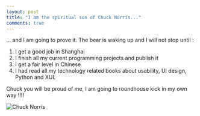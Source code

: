 ```yaml
---
layout: post
title: "I am the spiritual son of Chuck Norris..."
comments: true
---
```


... and I am going to prove it. The bear is waking up and I will not stop until :

1. I get a good job in Shanghai
1. I finish all my current programming projects and publish it
1. I get a fair level in Chinese
1. I had read all my technology related books about usability, UI design, Python and XUL

Chuck you will be proud of me, I am going to roundhouse kick in my own way !!!!

![Chuck Norris](/files/chuck.jpg)